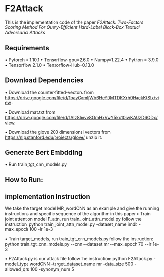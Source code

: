 # F2Attack

This is the implementation code of the paper *F2Attack: Two-Factors Scoring Method For Query-Efficient Hard-Label Black-Box Textual Adversarial Attacks*

## Requirements
•	Pytorch = 1.10.1
•	Tensorflow-gpu=2.6.0
•	Numpy=1.22.4
•	Python = 3.9.0
•	Tensorflow 2.1.0
•	Tensorflow-Hub=0.13.0

## Download Dependencies
•	Download the counter-fitted-vectors from https://drive.google.com/file/d/1bayGomljWb6HeYDMTDKXrh0HackKtSlx/view .

•	Download mat.txt from https://drive.google.com/file/d/1AIz8Imvv8OmHxVwY5kx10iwKAUzD6ODx/view.

•	Download the glove 200 dimensional vectors from https://nlp.stanford.edu/projects/glove/ unzip it.

## Generate Bert Embdding 
•	Run train_tgt_cnn_models.py 

## How to Run:
## implementation Instruction
We take the target model MR_wordCNN as an example and give the running instructions and specific sequence of the algorithm in this paper
•	Train joint attention model F_attn, run train_joint_attn_model.py
   follow the instruction: python train_joint_attn_model.py -dataset_name imdb -max_epoch 100 -lr 1e-3
   
•	Train target_models, run train_tgt_cnn_models.py 
   follow the instruction: python train_tgt_cnn_models.py  --cnn --dataset mr --max_epoch 70 --lr 1e-3
   
•	F2Attack.py is our attack file
   follow the instruction: python F2Attack.py  -model_type wordCNN -target_dataset_name mr -data_size 500 -allowed_qrs 100 -synonym_num 5




 



